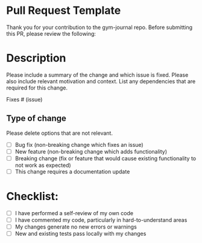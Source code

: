 # Pull Request Template

Thank you for your contribution to the gym-journal repo. 
Before submitting this PR, please review the following:

# Description

Please include a summary of the change and which issue is fixed. 
Please also include relevant motivation and context. 
List any dependencies that are required for this change.

Fixes # (issue)

## Type of change

Please delete options that are not relevant.

- [ ] Bug fix (non-breaking change which fixes an issue)
- [ ] New feature (non-breaking change which adds functionality)
- [ ] Breaking change (fix or feature that would cause existing functionality to not work as expected)
- [ ] This change requires a documentation update

# Checklist:

- [ ] I have performed a self-review of my own code
- [ ] I have commented my code, particularly in hard-to-understand areas
- [ ] My changes generate no new errors or warnings
- [ ] New and existing tests pass locally with my changes
